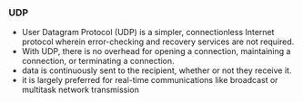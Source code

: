 <h3> UDP </h3>

- User Datagram Protocol (UDP) is a simpler, connectionless Internet protocol wherein error-checking and recovery services are not required.
- With UDP, there is no overhead for opening a connection, maintaining a connection, or terminating a connection.
- data is continuously sent to the recipient, whether or not they receive it. 
- it is largely preferred for real-time communications like broadcast or multitask network transmission
